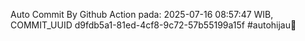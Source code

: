 Auto Commit By Github Action pada: 2025-07-16 08:57:47 WIB, COMMIT_UUID d9fdb5a1-81ed-4cf8-9c72-57b55199a15f #autohijau🗿

